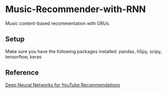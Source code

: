 # Music-Recommender-with-RNN
Music content-based recommentation with GRUs.

## Setup
Make sure you have the following packages installed: pandas, h5py, scipy, tensorflow, keras

## Reference
[Deep Neural Networks for YouTube Recommendations](https://research.google.com/pubs/pub45530.html)
